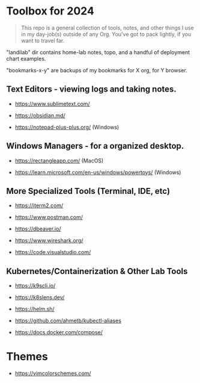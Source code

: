 # Toolbox for 2024
> This repo is a general collection of tools, notes, and other things I use in my day-job(s) outside of any Org. 
> You've got to pack lightly, if you want to travel far. 

"landilab" dir contains home-lab notes, topo, and a handful of deployment chart examples.
  
"bookmarks-x-y" are backups of my bookmarks for X org, for Y browser.


## Text Editors - viewing logs and taking notes.

- https://www.sublimetext.com/ 

- https://obsidian.md/ 

- https://notepad-plus-plus.org/ (Windows)

## Windows Managers - for a organized desktop. 

- https://rectangleapp.com/ (MacOS) 

- https://learn.microsoft.com/en-us/windows/powertoys/ (Windows)

## More Specialized Tools (Terminal, IDE, etc)

- https://iterm2.com/ 

- https://www.postman.com/ 

- https://dbeaver.io/ 

- https://www.wireshark.org/ 

- https://code.visualstudio.com/

## Kubernetes/Containerization & Other Lab Tools

- https://k9scli.io/ 

- https://k8slens.dev/ 

- https://helm.sh/ 

- https://github.com/ahmetb/kubectl-aliases 

- https://docs.docker.com/compose/

# Themes

- https://vimcolorschemes.com/
